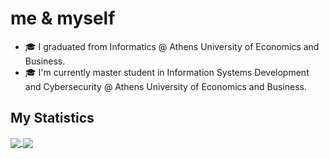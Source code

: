 # me & myself

- 🎓 I graduated from Informatics @ Athens University of Economics and Business.
- 🎓 I'm currently master student in Information Systems Development and Cybersecurity @ Athens University of Economics and Business.

## My Statistics

<a href="https://github.com/lydia-ath/lydia-ath">
  <img align="center" src="https://github-readme-stats.vercel.app/api/top-langs/?username=lydia-ath&langs_count=4&title_color=FFFFFF&icon_color=FFFFFF&text_color=FFFFFF&bg_color=0D1117&hide=vhdl,html" />
</a>
<a href="https://github.com/lydia-ath/lydia-ath">
  <img align="center" src="https://github-readme-stats.vercel.app/api?username=lydia-ath&show_icons=true&line_height=33&count_private=true&title_color=FFFFFF&icon_color=FFFFFF&text_color=FFFFFF&bg_color=0D1117" />
</a>
